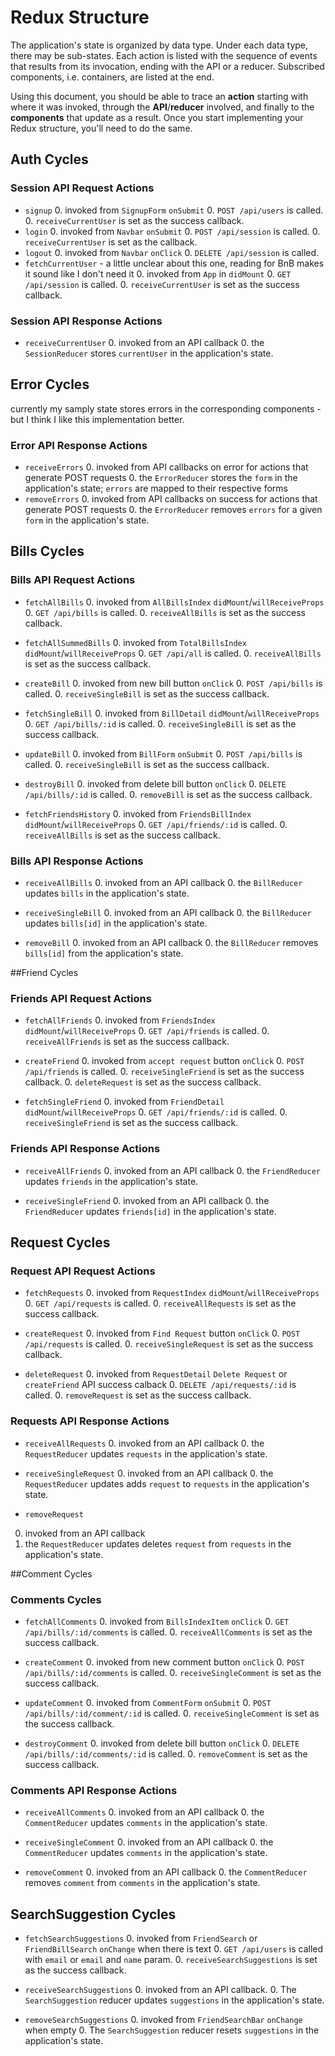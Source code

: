 # Redux Structure

The application's state is organized by data type. Under each data type, there
may be sub-states. Each action is listed with the sequence of events that
results from its invocation, ending with the API or a reducer. Subscribed
components, i.e. containers, are listed at the end.

Using this document, you should be able to trace an **action** starting with
where it was invoked, through the **API**/**reducer** involved, and finally to
the **components** that update as a result. Once you start implementing your
Redux structure, you'll need to do the same.

## Auth Cycles

### Session API Request Actions

* `signup`
  0. invoked from `SignupForm` `onSubmit`
  0. `POST /api/users` is called.
  0. `receiveCurrentUser` is set as the success callback.
* `login`
  0. invoked from `Navbar` `onSubmit`
  0. `POST /api/session` is called.
  0. `receiveCurrentUser` is set as the callback.
* `logout`
  0. invoked from `Navbar` `onClick`
  0. `DELETE /api/session` is called.
* `fetchCurrentUser` - a little unclear about this one, reading for BnB makes it sound like I don't need it
  0. invoked from `App` in `didMount`
  0. `GET /api/session` is called.
  0. `receiveCurrentUser` is set as the success callback.

### Session API Response Actions

* `receiveCurrentUser`
  0. invoked from an API callback
  0. the `SessionReducer` stores `currentUser` in the application's state.


## Error Cycles
currently my samply state stores errors in the corresponding components - but I think I like this implementation better.

### Error API Response Actions
* `receiveErrors`
  0. invoked from API callbacks on error for actions that generate POST requests
  0. the `ErrorReducer` stores the `form` in the application's state; `errors` are mapped to their respective forms
* `removeErrors`
  0. invoked from API callbacks on success for actions that generate POST requests
  0. the `ErrorReducer` removes `errors` for a given `form` in the application's state.

## Bills Cycles

### Bills API Request Actions

* `fetchAllBills`
  0. invoked from `AllBillsIndex` `didMount`/`willReceiveProps`
  0. `GET /api/bills` is called.
  0. `receiveAllBills` is set as the success callback.
  
* `fetchAllSummedBills`
  0. invoked from `TotalBillsIndex` `didMount`/`willReceiveProps`
  0. `GET /api/all` is called.
  0. `receiveAllBills` is set as the success callback.

* `createBill`
  0. invoked from new bill button `onClick`
  0. `POST /api/bills` is called.
  0. `receiveSingleBill` is set as the success callback.

* `fetchSingleBill`
  0. invoked from `BillDetail` `didMount`/`willReceiveProps`
  0. `GET /api/bills/:id` is called.
  0. `receiveSingleBill` is set as the success callback.

* `updateBill`
  0. invoked from `BillForm` `onSubmit`
  0. `POST /api/bills` is called.
  0. `receiveSingleBill` is set as the success callback.

* `destroyBill`
  0. invoked from delete bill button `onClick`
  0. `DELETE /api/bills/:id` is called.
  0. `removeBill` is set as the success callback.
  
* `fetchFriendsHistory`
  0. invoked from `FriendsBillIndex` `didMount`/`willReceiveProps`
  0. `GET /api/friends/:id` is called.
  0. `receiveAllBills` is set as the success callback.

### Bills API Response Actions

* `receiveAllBills`
  0. invoked from an API callback
  0. the `BillReducer` updates `bills` in the application's state.

* `receiveSingleBill`
  0. invoked from an API callback
  0. the `BillReducer` updates `bills[id]` in the application's state.

* `removeBill`
  0. invoked from an API callback
  0. the `BillReducer` removes `bills[id]` from the application's state.

##Friend Cycles

### Friends API Request Actions

* `fetchAllFriends`
  0. invoked from `FriendsIndex` `didMount`/`willReceiveProps`
  0. `GET /api/friends` is called.
  0. `receiveAllFriends` is set as the success callback.


* `createFriend`
  0. invoked from `accept request` button `onClick`
  0. `POST /api/friends` is called.
  0. `receiveSingleFriend` is set as the success callback.
  0. `deleteRequest` is set as the success callback.

* `fetchSingleFriend`
  0. invoked from `FriendDetail` `didMount`/`willReceiveProps`
  0. `GET /api/friends/:id` is called.
  0. `receiveSingleFriend` is set as the success callback.


### Friends API Response Actions

* `receiveAllFriends`
  0. invoked from an API callback
  0. the `FriendReducer` updates `friends` in the application's state.

* `receiveSingleFriend`
  0. invoked from an API callback
  0. the `FriendReducer` updates `friends[id]` in the application's state.

## Request Cycles

### Request API Request Actions
* `fetchRequests`
  0. invoked from `RequestIndex` `didMount`/`willReceiveProps`
  0. `GET /api/requests` is called.
  0. `receiveAllRequests` is set as the success callback.

* `createRequest`
  0. invoked from `Find Request` button `onClick`
  0. `POST /api/requests` is called.
  0. `receiveSingleRequest` is set as the success callback.

* `deleteRequest`
  0. invoked from `RequestDetail` `Delete Request` or `createFriend` API success calback
  0. `DELETE /api/requests/:id` is called.
  0. `removeRequest` is set as the success callback.

### Requests API Response Actions

 * `receiveAllRequests`
   0. invoked from an API callback
   0. the `RequestReducer` updates `requests` in the application's state.

 * `receiveSingleRequest`
   0. invoked from an API callback
   0. the `RequestReducer` updates adds `request` to `requests` in the application's state.

 * `removeRequest`
  0. invoked from an API callback
  0. the `RequestReducer` updates deletes `request` from `requests` in the application's state.


##Comment Cycles

### Comments Cycles
  * `fetchAllComments`
    0. invoked from `BillsIndexItem` `onClick`
    0. `GET /api/bills/:id/comments` is called.
    0. `receiveAllComments` is set as the success callback.

  * `createComment`
    0. invoked from new comment button `onClick`
    0. `POST /api/bills/:id/comments` is called.
    0. `receiveSingleComment` is set as the success callback.

  * `updateComment`
    0. invoked from `CommentForm` `onSubmit`
    0. `POST /api/bills/:id/comment/:id` is called.
    0. `receiveSingleComment` is set as the success callback.

  * `destroyComment`
    0. invoked from delete bill button `onClick`
    0. `DELETE /api/bills/:id/comments/:id` is called.
    0. `removeComment` is set as the success callback.

### Comments API Response Actions

  * `receiveAllComments`
    0. invoked from an API callback
    0. the `CommentReducer` updates `comments` in the application's state.

  * `receiveSingleComment`
    0. invoked from an API callback
    0. the `CommentReducer` updates `comments` in the application's state.

  * `removeComment`
    0. invoked from an API callback
    0. the `CommentReducer` removes `comment` from `comments` in the application's state.

## SearchSuggestion Cycles

* `fetchSearchSuggestions`
  0. invoked from `FriendSearch` or `FriendBillSearch` `onChange` when there is text
  0. `GET /api/users` is called with `email` or `email` and `name` param.
  0. `receiveSearchSuggestions` is set as the success callback.

* `receiveSearchSuggestions`
  0. invoked from an API callback.
  0. The `SearchSuggestion` reducer updates `suggestions` in the application's state.

* `removeSearchSuggestions`
  0. invoked from `FriendSearchBar` `onChange` when empty
  0. The `SearchSuggestion` reducer resets `suggestions` in the application's state.
